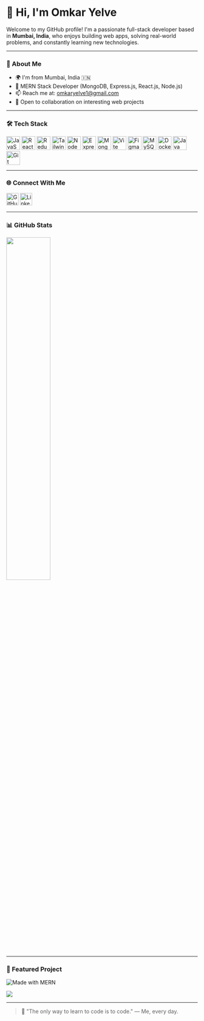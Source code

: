 # 👋 Hi, I'm Omkar Yelve

Welcome to my GitHub profile! I'm a passionate full-stack developer based in **Mumbai, India**, who enjoys building web apps, solving real-world problems, and constantly learning new technologies.

---

### 🚀 About Me

- 🌍 I'm from Mumbai, India 🇮🇳  
- 💼 MERN Stack Developer (MongoDB, Express.js, React.js, Node.js)
- 📫 Reach me at: [omkaryelve1@gmail.com](mailto:omkaryelve1@gmail.com)
- 🤝 Open to collaboration on interesting web projects

---

### 🛠 Tech Stack

<p align="left">
  <a href="https://developer.mozilla.org/en-US/docs/Web/JavaScript"><img src="https://raw.githubusercontent.com/danielcranney/readme-generator/main/public/icons/skills/javascript-colored.svg" width="36" height="36" alt="JavaScript" /></a>
  <a href="https://reactjs.org/"><img src="https://raw.githubusercontent.com/danielcranney/readme-generator/main/public/icons/skills/react-colored.svg" width="36" height="36" alt="React" /></a>
  <a href="https://redux.js.org/"><img src="https://raw.githubusercontent.com/danielcranney/readme-generator/main/public/icons/skills/redux-colored.svg" width="36" height="36" alt="Redux" /></a>
  <a href="https://tailwindcss.com/"><img src="https://raw.githubusercontent.com/danielcranney/readme-generator/main/public/icons/skills/tailwindcss-colored.svg" width="36" height="36" alt="TailwindCSS" /></a>
  <a href="https://nodejs.org/"><img src="https://raw.githubusercontent.com/danielcranney/readme-generator/main/public/icons/skills/nodejs-colored.svg" width="36" height="36" alt="NodeJS" /></a>
  <a href="https://expressjs.com/"><img src="https://raw.githubusercontent.com/danielcranney/readme-generator/main/public/icons/skills/express-colored-dark.svg" width="36" height="36" alt="Express" /></a>
  <a href="https://www.mongodb.com/"><img src="https://raw.githubusercontent.com/danielcranney/readme-generator/main/public/icons/skills/mongodb-colored.svg" width="36" height="36" alt="MongoDB" /></a>
  <a href="https://vitejs.dev/"><img src="https://raw.githubusercontent.com/danielcranney/readme-generator/main/public/icons/skills/vite-colored.svg" width="36" height="36" alt="Vite" /></a>
  <a href="https://www.figma.com/"><img src="https://raw.githubusercontent.com/danielcranney/readme-generator/main/public/icons/skills/figma-colored.svg" width="36" height="36" alt="Figma" /></a>
  <a href="https://www.mysql.com/"><img src="https://raw.githubusercontent.com/danielcranney/readme-generator/main/public/icons/skills/mysql-colored.svg" width="36" height="36" alt="MySQL" /></a>
  <a href="https://www.docker.com/"><img src="https://raw.githubusercontent.com/danielcranney/readme-generator/main/public/icons/skills/docker-colored.svg" width="36" height="36" alt="Docker" /></a>
    <a href="https://www.java.com/"><img src="https://raw.githubusercontent.com/danielcranney/readme-generator/main/public/icons/skills/java-colored.svg" width="36" height="36" alt="Java" /></a>
      <a href="https://git-scm.com/"><img src="https://raw.githubusercontent.com/danielcranney/readme-generator/main/public/icons/skills/git-colored.svg" width="36" height="36" alt="Git" /></a>


</p>

---

### 🌐 Connect With Me

<p align="left">
  <a href="https://github.com/OmkarYelve" target="_blank"><img src="https://raw.githubusercontent.com/danielcranney/readme-generator/main/public/icons/socials/github.svg" width="32" alt="GitHub" /></a>
  <a href="https://www.linkedin.com/in/omkaryelve" target="_blank"><img src="https://raw.githubusercontent.com/danielcranney/readme-generator/main/public/icons/socials/linkedin.svg" width="32" alt="LinkedIn" /></a>
</p>

---

### 📊 GitHub Stats

<a href="https://github.com/OmkarYelve">
  <img width="48%" src="https://github-readme-stats.vercel.app/api/top-langs/?username=OmkarYelve&layout=compact&hide_border=true&theme=radical" />
</a>

---

### 📌 Featured Project
![Made with MERN](https://img.shields.io/badge/Made%20with-MERN-blueviolet?style=for-the-badge&logo=mern&logoColor=white)

<a href="https://github.com/OmkarYelve/Turf-Booking-Portal">
  <img align="center" src="https://github-readme-stats.vercel.app/api/pin/?username=OmkarYelve&repo=Turf-Booking-Portal&theme=radical&hide_border=true" />
</a>

---

> 🧠 "The only way to learn to code is to code." — Me, every day.

